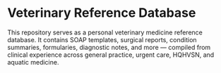 # Veterinary Reference Database

This repository serves as a personal veterinary medicine reference database. It contains SOAP templates, surgical reports, condition summaries, formularies, diagnostic notes, and more — compiled from clinical experience across general practice, urgent care, HQHVSN, and aquatic medicine.
